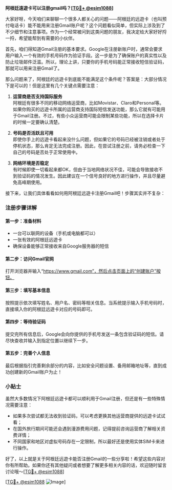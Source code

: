 **阿根廷遠遊卡可以注册gmail吗？[[TG💪+ @esim1088](https://t.me/s/esim1088)]**

大家好呀，今天咱们来聊聊一个很多人都关心的问题——阿根廷的远遊卡（也叫预付电话卡）能不能用来注册Gmail账户呢？这个问题看似简单，但实际上涉及到了不少细节和注意事项。作为一个经常被问到这类问题的朋友，我决定给大家好好捋一捋，希望能帮到有需要的小伙伴。

首先，咱们得知道Gmail注册的基本要求。Google在注册新账户时，通常会要求用户输入一个有效的手机号码作为验证手段。这一步是为了确保账户的真实性以及防止垃圾邮件泛滥。所以，理论上讲，只要你的手机号码能正常接收短信验证码，那就可以用来注册Gmail了。

那么问题来了，阿根廷的远遊卡到底能不能满足这个条件呢？答案是：大部分情况下是可以的！但是这里有几个关键点需要注意：

1. **运营商是否支持国际服务**  
   阿根廷有很多不同的移动网络运营商，比如Movistar、Claro和Personal等。如果你购买的远遊卡所属的运营商支持国际短信发送功能，那么它就有可能用于Gmail注册。不过，有些小众运营商可能会限制某些功能，所以在选择卡片的时候一定要确认清楚。

2. **号码是否活跃且可用**  
   即使你手上的远遊卡看起来没什么问题，但如果它的号码已经被注销或者处于停机状态，那么肯定无法完成注册。因此，在尝试注册之前，请务必检查一下自己的号码是否处于正常使用中。

3. **网络环境是否稳定**  
   有时候即使一切看起来都OK，但由于当地网络状况不佳，可能会导致接收不到验证码的情况发生。因此建议在一个信号良好的地方进行操作，并且尽量避免高峰期使用。

接下来，让我们具体看看如何用阿根廷远遊卡注册Gmail吧！步骤其实并不复杂：

### 注册步骤详解

#### 第一步：准备材料
- 一台可以联网的设备（手机或电脑都可以）
- 一张有效的阿根廷远遊卡
- 确保设备能够正常接收来自Google服务器的短信

#### 第二步：访问Gmail官网
打开浏览器并输入“https://www.gmail.com”，然后点击页面上的“创建账户”按钮。

#### 第三步：填写基本信息
按照提示依次填写姓名、用户名、密码等相关信息。当系统提示输入手机号码时，直接填入你的阿根廷远遊卡对应的号码即可。

#### 第四步：等待验证码
提交完所有信息后，Google会向你提供的手机号发送一条包含验证码的短信。请尽快查收并输入到指定位置以继续下一步。

#### 第五步：完善个人信息
最后根据指引完善剩余部分的内容，比如安全问题设置、备用邮箱地址等，直到成功创建新的Gmail账户为止！

### 小贴士
虽然大多数情况下阿根廷远遊卡都可以顺利用于Gmail注册，但还是有一些特殊情况需要注意：
- 如果多次尝试都无法收到验证码，可以考虑更换其他运营商提供的远遊卡试试看；
- 在国外旅行期间可能还会遇到漫游费用问题，记得提前咨询运营商了解相关资费详情；
- 不同国家和地区对虚拟号码存在一定限制，所以最好还是使用实体SIM卡来进行操作。

好了，以上就是关于阿根廷远遊卡能否注册Gmail的一些分享啦！希望这些内容对你有所帮助。如果你还有其他疑问或者想要了解更多相关内容的话，欢迎随时留言讨论哦～[[TG💪+ @esim1088](https://t.me/s/esim1088)]

[[TG💪+ @esim1088](https://t.me/s/esim1088) ![Image](https://i.postimg.cc/4NQfJmqS/Snipaste-2025-05-13-00-14-12.png)]